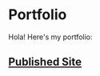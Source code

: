 # Portfolio

Hola! Here's my portfolio:

## [Published Site](https://dinoabrego.github.io/myportfolio)
